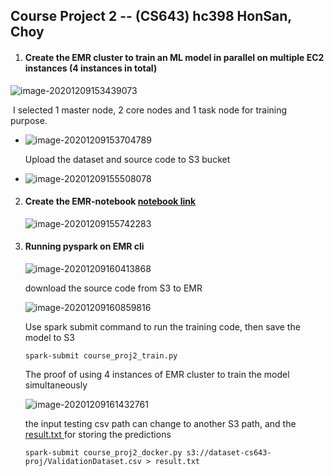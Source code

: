## Course Project 2 -- (CS643)		hc398		HonSan, Choy

1. #### Create the EMR cluster to train an ML model in parallel on multiple EC2 instances (4 instances in total)

![image-20201209153439073](https://github.com/Choyhanson/course_proj2_cloud643/blob/main/user_images/image-20201209153439073.png)

​		I selected 1 master node, 2 core nodes and 1 task node for training purpose.

- ![image-20201209153704789](https://github.com/Choyhanson/course_proj2_cloud643/blob/main/user_images/image-20201209153704789.png)

  Upload the dataset and source code to S3 bucket 

- ![image-20201209155508078](https://github.com/Choyhanson/course_proj2_cloud643/blob/main/user_images/image-20201209155508078.png)

2. #### Create the EMR-notebook [notebook link](./main/EMR-Notebook.ipynb)

   ![image-20201209155742283](https://github.com/Choyhanson/course_proj2_cloud643/blob/main/user_images/image-20201209155742283.png)

3. #### Running pyspark on EMR cli

   ![image-20201209160413868](https://github.com/Choyhanson/course_proj2_cloud643/blob/main/user_images/image-20201209160413868.png)

   download the source code from S3 to EMR

   ![image-20201209160859816](https://github.com/Choyhanson/course_proj2_cloud643/blob/main/user_images/image-20201209160859816.png)

   Use spark submit command to run the training code, then save the model to S3

   ```
   spark-submit course_proj2_train.py
   ```

   The proof of using 4 instances of EMR cluster to train the model simultaneously 

   ![image-20201209161432761](https://github.com/Choyhanson/course_proj2_cloud643/blob/main/user_images/image-20201209161432761.png)

   the input testing csv path can change to another S3 path, and the [result.txt ](./result.txt) for storing the predictions

   ```
   spark-submit course_proj2_docker.py s3://dataset-cs643-proj/ValidationDataset.csv > result.txt
   ```

   
